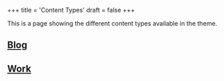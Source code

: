 +++
title = 'Content Types'
draft = false
+++

<div class="grid-container">
	<p>This is a page showing the different content types available in the theme.</p>
	<h2><a href="/blog">Blog</a></h2>
	<h2><a href="/work">Work</a></h2>
</div>

